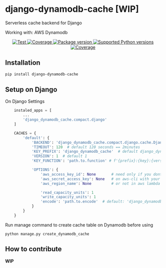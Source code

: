 # django-dynamodb-cache [WIP]

Serverless cache backend for Django

Working with: AWS Dynamodb

<p align="center">
<a href="https://github.com/xncbf/django-dynamodb-cache/actions?query=workflow%3ATests+event%3Apush+branch%3Amain" target="_blank">
    <img src="https://github.com/xncbf/django-dynamodb-cache/workflows/Tests/badge.svg?event=push&branch=main" alt="Test">
</a>
<a href="https://codecov.io/gh/xncbf/django-dynamodb-cache" target="_blank">
    <img src="https://img.shields.io/codecov/c/github/xncbf/django-dynamodb-cache?color=%2334D058" alt="Coverage">
</a>
<a href="https://pypi.org/project/django-dynamodb-cache" target="_blank">
    <img src="https://img.shields.io/pypi/v/django-dynamodb-cache?color=%2334D058&label=pypi%20package" alt="Package version">
</a>
<a href="https://pypi.org/project/django-dynamodb-cache" target="_blank">
    <img src="https://img.shields.io/pypi/pyversions/django-dynamodb-cache.svg?color=%2334D058" alt="Supported Python versions">
</a>
<a href="http://pypi.python.org/pypi/django-dynamodb-cache" target="_blank">
    <img src="https://img.shields.io/badge/django-3.2-brightgreen.svg" alt="Coverage">
</a>
</p>

## Installation

```sh
pip install django-dynamodb-cache
```

## Setup on Django

On Django Settings

```python
    instaled_apps = [
        ...
        'django_dynamodb_cache.compact.django'
    ]

    CACHES = {
        'default': {
            'BACKEND': 'django_dynamodb_cache.compact.django.cache.DjangoCacheDynamodb',
            'TIMEOUT': 120  # default 120 seconds == 2minutes
            'KEY_PREFIX': 'django_dynamodb_cache'  # default django_dynamodb_cache
            'VERSION': 1  # default 1
            'KEY_FUNCTION': 'path.to.function' # f'{prefix}:{key}:{version}'

            'OPTIONS': {
                'aws_access_key_id': None       # need only if you dont have login
                'aws_secret_access_key': None   # on aws-cli with your key
                'aws_region_name': None         # or not in aws lambda

                'read_capacity_units': 1
                'write_capacity_units': 1
                'encode': 'path.to.encode'  # default: 'django_dynamodb_cache.encode.PickleEncode
            }
        }
    }
```

Run manage command to create cache table on Dynamodb before using

`python manage.py create_dynamodb_cache`

## How to contribute


**WIP**
